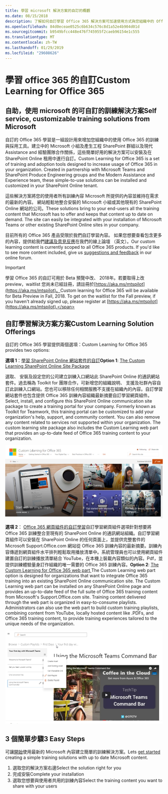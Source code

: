 ```yaml
---
title: 學習 microsoft 解決方案的自訂的概觀
ms.date: 08/15/2018
description: 了解如何自訂學習 Office 365 解決方案可加速使用方式與您組織中的 Office 365 採用。我們解決方案包括自訂 SharePoint Online 網頁組件和現代的 SharePoint Online 通訊訓練網站。
ms.openlocfilehash: 84d0eceae0525c6b634c576c8d1a52e4b904d01d
ms.sourcegitcommit: b9549bfcc448e476f745955f2caeb96154e1c555
ms.translationtype: MT
ms.contentlocale: zh-TW
ms.lasthandoff: 01/29/2019
ms.locfileid: "29608626"
---
```

# <a name="custom-learning-for-office-365"></a><span data-ttu-id="d89d4-104">學習 office 365 的自訂</span><span class="sxs-lookup"><span data-stu-id="d89d4-104">Custom Learning for Office 365</span></span>

## <a name="self-service-customizable-training-solutions-from-microsoft"></a><span data-ttu-id="d89d4-105">自助，使用 microsoft 的可自訂的訓練解決方案</span><span class="sxs-lookup"><span data-stu-id="d89d4-105">Self service, customizable training solutions from Microsoft</span></span>

<span data-ttu-id="d89d4-p102">自訂的 Office 365 學習是一組設計用來增加您組織中的使用 Office 365 的訓練與採用工具。建立中的 Microsoft 小組及產生工程 SharePoint 群組以及現代 Assistance and 經驗團隊合作關係，這些簡單好用的解決方案可以安裝及在 SharePoint Online 租用中進行自訂。</span><span class="sxs-lookup"><span data-stu-id="d89d4-p102">Custom Learning for Office 365 is a set of training and adoption tools designed to increase usage of Office 365 in your organization. Created in partnership with Microsoft Teams and SharePoint Produce Engineering groups and the Modern Assistance and Experience team, these simple-to-use solutions can be installed and customized in your SharePoint Online tenant.</span></span>  

<span data-ttu-id="d89d4-p103">這些解決方案將您的使用者所有訓練內容 Microsoft 所提供的內容並維持在需求的最新的內容。 網站輕鬆地整合安裝的 Microsoft 小組或其他現有的 SharePoint Online 網站的公司。</span><span class="sxs-lookup"><span data-stu-id="d89d4-p103">These solutions bring to your end-users all the training content that Microsoft has to offer and keeps that content up to date on demand.  The site can easily be integrated with your installation of Microsoft Teams or other existing SharePoint Online sites in your company.</span></span>

<span data-ttu-id="d89d4-p104">目前所有的 Office 365 產品受限於我們自訂學習內容。 如果您想要查看包含更多的內容，提供給我們[建議及意見反應](feedback.md)在我們的線上論壇 （英文）。</span><span class="sxs-lookup"><span data-stu-id="d89d4-p104">Our custom learning content is currently scoped to all Office 365 products.  If you'd like to see more content included, give us [suggestions and feedback](feedback.md) in our online forum.</span></span>  

> [!IMPORTANT]
> <span data-ttu-id="d89d4-p105">學習 Office 365 的自訂可用於 Beta 預覽中改、 2018年。若要取得上改 preview，waitlist 您尚未已經註冊，請註冊於[https://aka.ms/mtspilot](https://aka.ms/mtspilot)。</span><span class="sxs-lookup"><span data-stu-id="d89d4-p105">Custom learning for Office 365 will be available for Beta Preview in Fall, 2018. To get on the waitlist for the Fall preview, if you haven't already signed up,  please register at [https://aka.ms/mtspilot](https://aka.ms/mtspilot).</span></span>

## <a name="custom-learning-solution-offerings"></a><span data-ttu-id="d89d4-114">自訂學習解決方案方案</span><span class="sxs-lookup"><span data-stu-id="d89d4-114">Custom Learning Solution Offerings</span></span>

<span data-ttu-id="d89d4-115">自訂的 Office 365 學習提供兩個選項：</span><span class="sxs-lookup"><span data-stu-id="d89d4-115">Custom Learning for Office 365 provides two options:</span></span> 

<span data-ttu-id="d89d4-116">**選項 1**：[學習 SharePoint Online 網站套件的自訂](installsitepackage.md)</span><span class="sxs-lookup"><span data-stu-id="d89d4-116">**Option 1**: [The Custom Learning SharePoint Online Site Package](installsitepackage.md)</span></span>

<span data-ttu-id="d89d4-p106">選取、 安裝及設定您的公司建立訓練入口網站此 SharePoint Online 的通訊網站套件。過去稱為 Toolkit for 團隊合作，可新增您的組織說明、 支援及社群內容自訂此訓練入口網站。您也可以移除任何相關服務不支援在組織內的內容。自訂學習網站套件也包含提供 Office 365 訓練內容組織最新摘要自訂學習網頁組件。</span><span class="sxs-lookup"><span data-stu-id="d89d4-p106">Select, install, and configure this SharePoint Online communication site package to create a training portal for your company. Formerly known as Toolkit for Teamwork, this training portal can be customized to add your organization's help, support, and community content. You can also remove any content related to services not supported within your organization. The custom learning site package also includes the Custom Learning web part that provides an up-to-date feed of Office 365 training content to your organization.</span></span> 

![自訂 Office 365 網站體驗的學習](/customlearning/media/clo365homepage.png)

<span data-ttu-id="d89d4-p107">**選項 2**： [Office 365 網頁組件的自訂學習](installwebpart.md)自訂學習網頁組件選項針對想要將 Office 365 訓練整合至現有的 SharePoint Online 的通訊網站組織。自訂學習網頁組件可以安裝在 SharePoint Online 的任何頁面上，並提供完整套件的 Microsoft Support.Office.com 網站從 Office 365 訓練內容的最新摘要。訓練內容傳遞到網頁組件水平排列輕鬆取用播放清單中。系統管理員也可以使用網頁組件建置自訂的訓練播放清單結合 YouTube，在本機上裝載內容類似的內容。Pdf，並提供訓練體驗量身訂作組織的唯一需要的 Office 365 訓練內容。</span><span class="sxs-lookup"><span data-stu-id="d89d4-p107">**Option 2**: [The Custom Learning for Office 365 web part ](installwebpart.md) The Custom Learning web part option is designed for organizations that want to integrate Office 365 training into an existing SharePoint Online communication site. The Custom Learning web part can be installed on any SharePoint Online page and provides an up-to-date feed of the full suite of Office 365 training content from Microsoft's Support.Office.com site. Training content delivered through the web part is organized in easy-to-consume playlists. Administrators can also use the web part to build custom training playlists, combining content from YouTube, locally hosted content like .PDFs, and Office 365 training content, to provide training experiences tailored to the unique needs of the organization.</span></span>

![學習 Office 365 網頁組件的自訂](/customlearning/media/clo365customplaylist.png)

## <a name="3-easy-steps"></a><span data-ttu-id="d89d4-127">3 個簡單步驟</span><span class="sxs-lookup"><span data-stu-id="d89d4-127">3 Easy Steps</span></span>

<span data-ttu-id="d89d4-128">可讓[開始](getstarted.md)使用最新的 Microsoft 內容建立簡單的訓練解決方案。</span><span class="sxs-lookup"><span data-stu-id="d89d4-128">Lets [get started](getstarted.md) creating a simple training solutions with up to date Microsoft content.</span></span>

1. <span data-ttu-id="d89d4-129">選取您的解決方案右邊</span><span class="sxs-lookup"><span data-stu-id="d89d4-129">Select the solution right for you</span></span>
2. <span data-ttu-id="d89d4-130">完成安裝</span><span class="sxs-lookup"><span data-stu-id="d89d4-130">Complete your installation</span></span>
3. <span data-ttu-id="d89d4-131">選取您想要與使用者共用的訓練內容</span><span class="sxs-lookup"><span data-stu-id="d89d4-131">Select the training content you want to share with your users</span></span>



